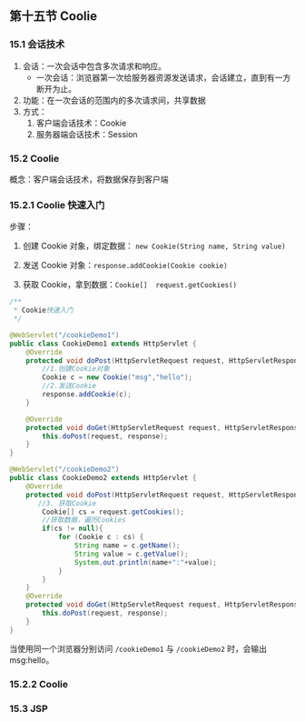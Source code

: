 ## 第十五节 Coolie

### 15.1 会话技术

1. 会话：一次会话中包含多次请求和响应。
   * 一次会话：浏览器第一次给服务器资源发送请求，会话建立，直到有一方断开为止。
2. 功能：在一次会话的范围内的多次请求间，共享数据
3. 方式：
	1. 客户端会话技术：Cookie
	2. 服务器端会话技术：Session

### 15.2 Coolie

概念：客户端会话技术，将数据保存到客户端

### 15.2.1 Coolie 快速入门

步骤：

1. 创建 Cookie 对象，绑定数据： `new Cookie(String name, String value)` 

2. 发送 Cookie 对象：`response.addCookie(Cookie cookie)` 

3. 获取 Cookie，拿到数据：`Cookie[]  request.getCookies()`

```java
/**
 * Cookie快速入门
 */

@WebServlet("/cookieDemo1")
public class CookieDemo1 extends HttpServlet {
    @Override
    protected void doPost(HttpServletRequest request, HttpServletResponse response) throws ServletException, IOException {
        //1.创建Cookie对象
        Cookie c = new Cookie("msg","hello");
        //2.发送Cookie
        response.addCookie(c);
    }

    @Override
    protected void doGet(HttpServletRequest request, HttpServletResponse response) throws ServletException, IOException {
        this.doPost(request, response);
    }
}
```

```java
@WebServlet("/cookieDemo2")
public class CookieDemo2 extends HttpServlet {
    @Override
    protected void doPost(HttpServletRequest request, HttpServletResponse response) throws ServletException, IOException {
       //3. 获取Cookie
        Cookie[] cs = request.getCookies();
        //获取数据，遍历Cookies
        if(cs != null){
            for (Cookie c : cs) {
                String name = c.getName();
                String value = c.getValue();
                System.out.println(name+":"+value);
            }
        }
    }
    @Override
    protected void doGet(HttpServletRequest request, HttpServletResponse response) throws ServletException, IOException {
        this.doPost(request, response);
    }
}
```

当使用同一个浏览器分别访问 `/cookieDemo1` 与 `/cookieDemo2` 时，会输出 msg:hello。



### 15.2.2 Coolie





### 15.3 JSP 